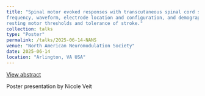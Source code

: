 ```yaml
---
title: "Spinal motor evoked responses with transcutaneous spinal cord stimulation: Influence of carrier
frequency, waveform, electrode location and configuration, and demographic characteristics on the
resting motor thresholds and tolerance of stroke."
collection: talks
type: "Poster"
permalink: /talks/2025-06-14-NANS
venue: "North American Neuromodulation Society"
date: 2025-06-14
location: "Arlington, VA USA"
---
```


[View abstract](http://mtillman14.github.io/files/abstracts/*.pdf)

Poster presentation by Nicole Veit